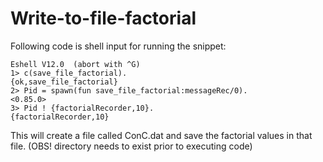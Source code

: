 # Write-to-file-factorial
Following code is shell input for running the snippet:

```
Eshell V12.0  (abort with ^G)
1> c(save_file_factorial).       
{ok,save_file_factorial}
2> Pid = spawn(fun save_file_factorial:messageRec/0). 
<0.85.0>
3> Pid ! {factorialRecorder,10}.
{factorialRecorder,10}
```

This will create a file called ConC.dat and save the factorial values in that file.
(OBS! directory needs to exist prior to executing code)
